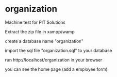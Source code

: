 # organization
Machine test for PIT Solutions

Extract the zip file in xampp/wamp


create a database name "organization"


import the sql file "organization.sql" to your database


run http://localhost/organization in your browser


you can see the home page (add a employee form)
